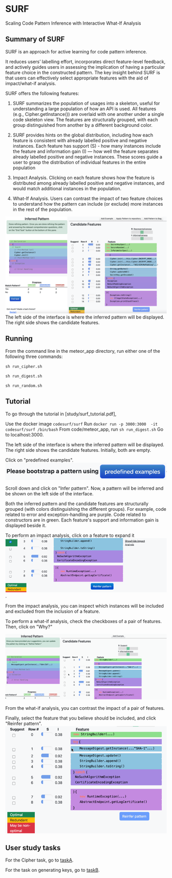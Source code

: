 # SURF
Scaling Code Pattern Inference with Interactive What-If Analysis

## Summary of SURF 

SURF is an approach for active learning for code pattern inference.

It reduces users’ labelling effort, incorporates direct feature-level feedback, and actively guides users in
assessing the implication of having a particular feature choice in the
constructed pattern.
The key insight behind SURF is that users can effectively select
appropriate features with the aid of impact/what-if analysis. 

SURF offers the following features:
1. SURF summarizes the population of usages into a skeleton, useful for understanding a large population of how an API is used. All features (e.g., Cipher.getInstance()) are overlaid with one another under a single code skeleton view. The features are structurally grouped, with each group distinguished from another by a different background color.

2. SURF provides hints on the global distribution, including  how each feature is consistent
with already labelled positive and negative instances. Each feature 
has support (S) - how many instances include the feature and information gain (I) — how well the feature  separates already labelled positive and negative instances. These scores guide a user to grasp the
distribution of individual features in the entire population

3.  Impact Analysis. Clicking on each feature shows
how the feature is distributed among already labelled
positive and negative instances, and would match additional instances in the population.

4. What-If Analysis. Users can contrast the
impact of two feature choices to understand how the pattern can
include (or exclude) more instances in the rest of the population.

![](images/overview.png "Overview")
The left side of the interface is where the inferred pattern will be displayed.
The right side shows the candidate features. 

## Running


From the command line in the meteor_app directory, run either one of the following three commands:
```
sh run_cipher.sh
```

```
sh run_digest.sh
```

```
sh run_random.sh
```

## Tutorial

To go through the tutorial in [study/surf_tutorial.pdf],

Use the docker image `codesurf/surf`
Run `docker run -p 3000:3000  -it codesurf/surf /bin/bash`
From code/meteor_app, run `sh run_digest.sh`
Go to localhost:3000.

The left side of the interface is where the inferred pattern will be displayed.
The right side shows the candidate features. 
Initially, both are empty.

Click on "predefined examples".
![](images/bootstrap.png "Bootstrap a pattern")

Scroll down and click on "Infer pattern". Now, a pattern will be inferred and be shown on the left side of the interface.

Both the inferred pattern and the candidate features are structurally grouped (with colors distinguishing the different groups). For example, code related to error and exception-handling are purple. Code related to constructors are in green. 
Each feature's support and information gain is displayed beside it.

To perform an impact analysis, click on a feature to expand it
![](images/impact.gif "Impact analysis").

From the impact analysis, you can inspect which instances will be included and excluded from the inclusion of a feature. 

To perform a what-if analysis, check the checkboxes of a pair of features. Then, click on "Why?"

![](images/whatif.gif "What-if analysis")

From the what-if analysis, you can contrast the impact of a pair of features.

Finally, select the feature that you believe should be included, and click "Reinfer pattern".
![](images/select.gif "Select feature")

## User study tasks

For the Cipher task, go to [taskA](taskA).

For the task on generating keys, go to [taskB](taskB).